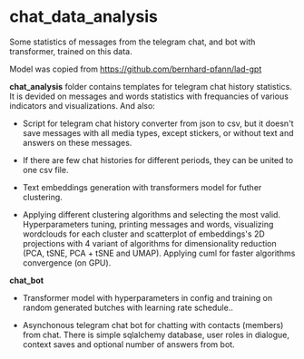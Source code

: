 # chat_data_analysis

Some statistics of messages from the telegram chat, and bot with transformer, trained on this data.

Model was copied from https://github.com/bernhard-pfann/lad-gpt

**chat_analysis** folder contains templates for telegram chat history statistics. It is devided on messages and words statistics with frequancies of various indicators and visualizations. And also:

 * Script for telegram chat history converter from json to csv, but it doesn't save messages with all media types, except stickers, or without text and answers on these messages.  

 * If there are few chat histories for different periods, they can be united to one csv file.

 * Text embeddings generation with transformers model for futher clustering.

 * Applying different clustering algorithms and selecting the most valid. Hyperparameters tuning, printing messages and words, visualizing wordclouds for each cluster and scatterplot of embeddings's 2D projections with 4 variant of algorithms for dimensionality reduction (PCA, tSNE, PCA + tSNE and UMAP). Applying cuml for faster algorithms сonvergence (on GPU).

**chat_bot**

 * Transformer model with hyperparameters in config and training on random generated butches with learning rate schedule..
 
 * Asynchonous telegram chat bot for chatting with contacts (members) from chat. There is simple sqlalchemy database, user roles in dialogue, context saves and optional number of answers from bot.
